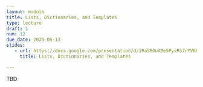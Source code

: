 ```yaml
---
layout: module
title: Lists, Dictionaries, and Templates
type: lecture
draft: 1
num: 12
due_date: 2020-05-13
slides:
   - url: https://docs.google.com/presentation/d/1Ra5RGuX0e5PysR57rYVKRQ3up7LOTPyeihMpY5vCOao/edit?usp=sharing
     title: Lists, Dictionaries, and Templates

---
```


TBD